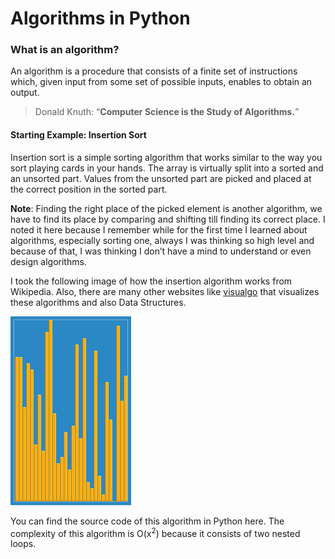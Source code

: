 # Algorithms in Python
### What is an algorithm?
An algorithm is a procedure that consists of a finite set of instructions which, given input from some set of possible inputs, enables to obtain an output.
>Donald Knuth: “**Computer Science is the Study of Algorithms.**”

#### Starting Example: Insertion Sort
Insertion sort is a simple sorting algorithm that works similar to the way you sort playing cards in your hands. The array is virtually split into a sorted and an unsorted part. Values from the unsorted part are picked and placed at the correct position in the sorted part.

**Note**: Finding the right place of the picked element is another algorithm, we have to find its place by comparing and shifting till finding its correct place. I noted it here because I remember while for the first time I learned about algorithms, especially sorting one, always I was thinking so high level and because of that, I was thinking I don’t have a mind to understand or even design algorithms.

I took the following image of how the insertion algorithm works from Wikipedia. Also, there are many other websites like [visualgo](https://visualgo.net/en) that visualizes these algorithms and also Data Structures.

![insertion sort](01-introduction/Insertion_sort.gif)

You can find the source code of this algorithm in Python here. The complexity of this algorithm is O(x<sup>2</sup>) because it consists of two nested loops.
